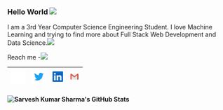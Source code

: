 ### Hello World <!--👋--> <img src="https://github.com/TheDudeThatCode/TheDudeThatCode/blob/master/Assets/Earth.gif" width="24px">


I am a 3rd Year Computer Science Engineering Student. I love Machine Learning and trying to find more about Full Stack Web Development and Data Science.<img src="https://media.giphy.com/media/WUlplcMpOCEmTGBtBW/giphy.gif" width="30">
<!--
**shsarv/shsarv** is a ✨ _special_ ✨ repository because its `README.md` (this file) appears on your GitHub profile.-->

<!--:heart: Programming | :black_heart: programming | :blue_heart: Anime-->

<!-- 🔭 I’m currently working on Machine Learning Based Projects.
- 🌱 I’m currently learning Data Science | Full Stack Web development | Machine Learning.
- 👯 I’m looking to collaborate  on Machine Learning and Web Development Projects.<img src="https://media.giphy.com/media/WUlplcMpOCEmTGBtBW/giphy.gif" width="30">
- 🤔 I’m looking for help in Backend Development.
- 💬 Ask me about Data Science.I will try to help you as much as I can
- ⚡ Quote : You perform the obligatory duties, for action is superior to inaction. And, through inaction, even the maintenance of your body will not be possible.
- 📫 How to reach me: .... -->
Reach me -<img src="https://media.giphy.com/media/VgCDAzcKvsR6OM0uWg/giphy.gif" width="30">

| [<img src="https://raw.githubusercontent.com/Delta456/Delta456/master/img/github.png" alt="github logo" width="34">](https://github.com/shsarv) |  [<img src="https://raw.githubusercontent.com/Delta456/Delta456/master/img/twitter.png" alt="twitter logo" width="34">](https://twitter.com/sarveshroli) |  [<img src="https://github.com/Amchuz/Amchuz/blob/master/linkedin.jpeg" alt="linkedin logo" width="24">](https://www.linkedin.com//in/sarvesh-kumar-sharma-869a1b185/) |  [<img src="https://github.com/Amchuz/Amchuz/blob/master/gmail.jpeg" alt="gmail logo" width="24">](shsarv2001@gmail.com)
|---|---|---|---|

####  ![Sarvesh Kumar Sharma's GitHub Stats](https://github-readme-stats.vercel.app/api?username=shsarv&hide=["stars"]&show_icons=true) 
